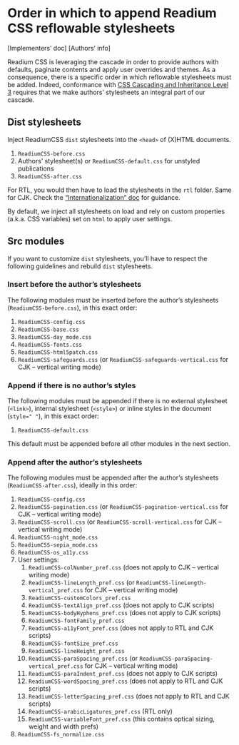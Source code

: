 # Order in which to append Readium CSS reflowable stylesheets

[Implementers’ doc] [Authors’ info]

Readium CSS is leveraging the cascade in order to provide authors with defaults, paginate contents and apply user overrides and themes. As a consequence, there is a specific order in which reflowable stylesheets must be added. Indeed, conformance with [CSS Cascading and Inheritance Level 3](https://www.w3.org/TR/css3-cascade/) requires that we make authors’ stylesheets an integral part of our cascade.

## Dist stylesheets

Inject ReadiumCSS `dist` stylesheets into the `<head>` of (X)HTML documents. 

1. `ReadiumCSS-before.css`
2. Authors’ stylesheet(s) or `ReadiumCSS-default.css` for unstyled publications
3. `ReadiumCSS-after.css`

For RTL, you would then have to load the stylesheets in the `rtl` folder. Same for CJK. Check the [“Internationalization” doc](../docs/CSS16-internationalization.md) for guidance.

By default, we inject all stylesheets on load and rely on custom properties (a.k.a. CSS variables) set on `html` to apply user settings.

## Src modules

If you want to customize `dist` stylesheets, you’ll have to respect the following guidelines and rebuild `dist` stylesheets.

### Insert before the author’s stylesheets

The following modules must be inserted before the author’s stylesheets (`ReadiumCSS-before.css`), in this exact order: 

1. `ReadiumCSS-config.css`
2. `ReadiumCSS-base.css`
3. `ReadiumCSS-day_mode.css`
4. `ReadiumCSS-fonts.css`
5. `ReadiumCSS-html5patch.css`
6. `ReadiumCSS-safeguards.css` (or `ReadiumCSS-safeguards-vertical.css` for CJK – vertical writing mode)

### Append if there is no author’s styles

The following modules must be appended if there is no external stylesheet (`<link>`), internal stylesheet (`<style>`) or inline styles in the document (`style=" "`), in this exact order: 

1. `ReadiumCSS-default.css`

This default must be appended before all other modules in the next section.

### Append after the author’s stylesheets

The following modules must be appended after the author’s stylesheets (`ReadiumCSS-after.css`), ideally in this order: 

1. `ReadiumCSS-config.css`
2. `ReadiumCSS-pagination.css` (or `ReadiumCSS-pagination-vertical.css` for CJK – vertical writing mode)
3. `ReadiumCSS-scroll.css` (or `ReadiumCSS-scroll-vertical.css` for CJK – vertical writing mode)
4. `ReadiumCSS-night_mode.css`
5. `ReadiumCSS-sepia_mode.css`
6. `ReadiumCSS-os_a11y.css`
7. User settings:
    1. `ReadiumCSS-colNumber_pref.css` (does not apply to CJK – vertical writing mode)
    2. `ReadiumCSS-lineLength_pref.css` (or `ReadiumCSS-lineLength-vertical_pref.css` for CJK – vertical writing mode)
    3. `ReadiumCSS-customColors_pref.css`
    4. `ReadiumCSS-textAlign_pref.css` (does not apply to CJK scripts)
    5. `ReadiumCSS-bodyHyphens_pref.css` (does not apply to CJK scripts)
    6. `ReadiumCSS-fontFamily_pref.css`
    7. `ReadiumCSS-a11yFont_pref.css` (does not apply to RTL and CJK scripts)
    8. `ReadiumCSS-fontSize_pref.css`
    9. `ReadiumCSS-lineHeight_pref.css`
    10. `ReadiumCSS-paraSpacing_pref.css` (or `ReadiumCSS-paraSpacing-vertical_pref.css` for CJK – vertical writing mode)
    11. `ReadiumCSS-paraIndent_pref.css` (does not apply to CJK scripts)
    12. `ReadiumCSS-wordSpacing_pref.css` (does not apply to RTL and CJK scripts)
    13. `ReadiumCSS-letterSpacing_pref.css` (does not apply to RTL and CJK scripts)
    14. `ReadiumCSS-arabicLigatures_pref.css` (RTL only)
    15. `ReadiumCSS-variableFont_pref.css` (this contains optical sizing, weight and width prefs)
8. `ReadiumCSS-fs_normalize.css`